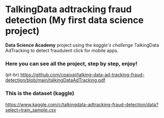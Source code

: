 # TalkingData adtracking fraud detection (My first data science project)
**Data Science Academy** project using the *kaggle's challenge* TalkingData AdTracking to detect fraudulent click for mobile apps.

### Here you can see all the project, step by step, enjoy!

(pt-br)
https://github.com/cpaivaj/talking-data-ad-tracking-fraud-detection/blob/main/talkingDataAdTracking.pdf

### This is the dataset (kaggle)
https://www.kaggle.com/c/talkingdata-adtracking-fraud-detection/data?select=train_sample.csv
